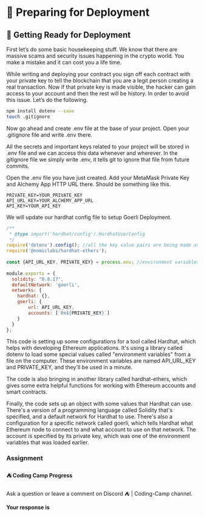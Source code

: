 ﻿# 🚀 Preparing for Deployment

## **🌈 Getting Ready for Deployment**

First let’s do some basic housekeeping stuff. We know that there are massive scams and security issues happening in the crypto world. You make a mistake and it can cost you a life time.  
  
While writing and deploying your contract you sign off each contract with your private key to tell the blockchain that you are a legit person creating a real transaction. Now if that private key is made visible, the hacker can gain access to your account and then the rest will be history. In order to avoid this issue. Let’s do the following.

```bash
npm install dotenv --save
touch .gitignore
```

Now go ahead and create .env file at the base of your project. Open your .gitignore file and write .env there.

All the secrets and important keys related to your project will be stored in .env file and we can access this data whenever and wherever. In the gitignore file we simply write .env, it tells git to ignore that file from future commits.

Open the .env file you have just created. Add your MetaMask Private Key and Alchemy App HTTP URL there. Should be something like this.

```
PRIVATE_KEY=YOUR_PRIVATE_KEY
API_URL_KEY=YOUR_ALCHEMY_APP_URL
API_KEY=YOUR_API_KEY
```

We will update our hardhat config file to setup Goerli Deployment.

```js
/**
 * @type import('hardhat/config').HardhatUserConfig
 */
require('dotenv').config(); //all the key value pairs are being made available due to this lib
require('@nomiclabs/hardhat-ethers');
 
const {API_URL_KEY, PRIVATE_KEY} = process.env; //environment variables are being loaded here.
 
module.exports = {
  solidity: "0.8.17",
  defaultNetwork: 'goerli',
  networks: {
    hardhat: {},
    goerli: {
        url: API_URL_KEY,
        accounts: [`0x${PRIVATE_KEY}`]
    }
  }
};
```
This code is setting up some configurations for a tool called Hardhat, which helps with developing Ethereum applications. It's using a library called dotenv to load some special values called "environment variables" from a file on the computer. These environment variables are named API_URL_KEY and PRIVATE_KEY, and they'll be used in a minute.

The code is also bringing in another library called hardhat-ethers, which gives some extra helpful functions for working with Ethereum accounts and smart contracts.

Finally, the code sets up an object with some values that Hardhat can use. There's a version of a programming language called Solidity that's specified, and a default network for Hardhat to use. There's also a configuration for a specific network called goerli, which tells Hardhat what Ethereum node to connect to and what account to use on that network. The account is specified by its private key, which was one of the environment variables that was loaded earlier.



### Assignment

#### ⛺️ Coding Camp Progress

Ask a question or leave a comment on Discord ⛺️ | Coding-Camp channel.

**Your response is**
